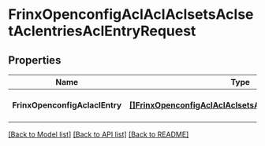 # FrinxOpenconfigAclAclAclsetsAclsetAclentriesAclEntryRequest

## Properties
Name | Type | Description | Notes
------------ | ------------- | ------------- | -------------
**FrinxOpenconfigAclaclEntry** | [**[]FrinxOpenconfigAclAclAclsetsAclsetAclentriesAclEntry**](frinx.openconfig.acl.acl.aclsets.aclset.aclentries.AclEntry.md) |  | [optional] [default to null]

[[Back to Model list]](../README.md#documentation-for-models) [[Back to API list]](../README.md#documentation-for-api-endpoints) [[Back to README]](../README.md)


